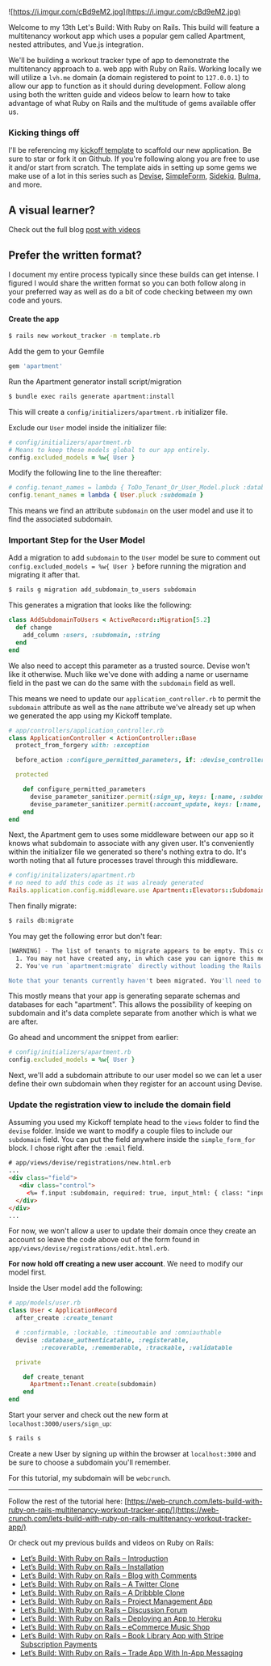![https://i.imgur.com/cBd9eM2.jpg](https://i.imgur.com/cBd9eM2.jpg)

Welcome to my 13th Let's Build: With Ruby on Rails. This build will feature a multitenancy workout app which uses a popular gem called Apartment, nested attributes, and Vue.js integration.

We'll be building a workout tracker type of app to demonstrate the multitenancy approach to a. web app with Ruby on Rails. Working locally we will utilize a `lvh.me` domain (a domain registered to point to `127.0.0.1`) to allow our app to function as it should during development. Follow along using both the written guide and videos below to learn how to take advantage of what Ruby on Rails and the multitude of gems available offer us.


### Kicking things off

I'll be referencing my [kickoff template](https://github.com/justalever/kickoff) to scaffold our new application. Be sure to star or fork it on Github. If you're following along you are free to use it and/or start from scratch. The template aids in setting up some gems we make use of a lot in this series such as [Devise](https://github.com/plataformatec/devise), [SimpleForm](https://github.com/plataformatec/simple_form), [Sidekiq](https://github.com/mperham/sidekiq), [Bulma](https://github.com/joshuajansen/bulma-rails), and more.

## A visual learner?
Check out the full blog [post with videos](https://web-crunch.com/lets-build-with-ruby-on-rails-multitenancy-workout-tracker-app/)

## Prefer the written format?
I document my entire process typically since these builds can get intense. I figured I would share the written format so you can both follow along in your preferred way as well as do a bit of code checking between my own code and yours.

#### Create the app

```bash
$ rails new workout_tracker -m template.rb
```

Add the gem to your Gemfile

```ruby
gem 'apartment'
```

Run the Apartment generator install script/migration

```bash
$ bundle exec rails generate apartment:install
```

This will create a `config/initializers/apartment.rb` initializer file.

Exclude our `User` model inside the initializer file:

```ruby
# config/initializers/apartment.rb
# Means to keep these models global to our app entirely.
config.excluded_models = %w{ User }
```

Modify the following line to the line thereafter:

```ruby
# config.tenant_names = lambda { ToDo_Tenant_Or_User_Model.pluck :database }
config.tenant_names = lambda { User.pluck :subdomain }
```

This means we find an attribute `subdomain` on the user model and use it to find the associated subdomain.

### Important Step for the User Model

Add a migration to add `subdomain` to the `User` model be sure to comment out `config.excluded_models = %w{ User }` before running the migration and migrating it after that.

```bash
$ rails g migration add_subdomain_to_users subdomain
```

This generates a migration that looks like the following:

```ruby
class AddSubdomainToUsers < ActiveRecord::Migration[5.2]
  def change
    add_column :users, :subdomain, :string
  end
end
```

We also need to accept this parameter as a trusted source. Devise won't like it otherwise. Much like we've done with adding a name or username field in the past we can do the same with the `subdomain` field as well.

This means we need to update our `application_controller.rb` to permit the `subdomain` attribute as well as the `name` attribute we've already set up when we generated the app using my Kickoff template.

```ruby
# app/controllers/application_controller.rb
class ApplicationController < ActionController::Base
  protect_from_forgery with: :exception

  before_action :configure_permitted_parameters, if: :devise_controller?

  protected

    def configure_permitted_parameters
      devise_parameter_sanitizer.permit(:sign_up, keys: [:name, :subdomain])
      devise_parameter_sanitizer.permit(:account_update, keys: [:name, :subdomain])
    end
end
```

Next, the Apartment gem to uses some middleware between our app so it knows what subdomain to associate with any given user. It's conveniently within the initializer file we generated so there's nothing extra to do. It's worth noting that all future processes travel through this middleware.

```ruby
# config/initalizaters/apartment.rb
# no need to add this code as it was already generated
Rails.application.config.middleware.use Apartment::Elevators::Subdomain
```

Then finally migrate:

```bash
$ rails db:migrate
```

You may get the following error but don't fear:

```bash
[WARNING] - The list of tenants to migrate appears to be empty. This could mean a few things:
  1. You may not have created any, in which case you can ignore this message
  2. You've run `apartment:migrate` directly without loading the Rails environment * `apartment:migrate` is now deprecated. Tenants will automatically be migrated with `db:migrate`

Note that your tenants currently haven't been migrated. You'll need to run `db:migrate` to rectify this.
```

This mostly means that your app is generating separate schemas and databases for each "apartment". This allows the possibility of keeping on subdomain and it's data complete separate from another which is what we are after.


Go ahead and uncomment the snippet from earlier:

```ruby
# config/initializers/apartment.rb
config.excluded_models = %w{ User }
```

Next, we'll add a subdomain attribute to our user model so we can let a user define their own subdomain when they register for an account using Devise.

### Update the registration view to include the domain field

Assuming you used my Kickoff template head to the `views` folder to find the `devise` folder. Inside we want to modify a couple files to include our `subdomain` field. You can put the field anywhere inside the `simple_form_for` block. I chose right after the `:email` field.

```html
# app/views/devise/registrations/new.html.erb
...
<div class="field">
   <div class="control">
     <%= f.input :subdomain, required: true, input_html: { class: "input"}, wrapper: false, label_html: { class: "label" } %>
  </div>
</div>
...

```

For now, we won't allow a user to update their domain once they create an account so leave the code above out of the form found in `app/views/devise/registrations/edit.html.erb`.

**For now hold off creating a new user account**. We need to modify our model first.

Inside the User model add the following:

```ruby
# app/models/user.rb
class User < ApplicationRecord
  after_create :create_tenant

  # :confirmable, :lockable, :timeoutable and :omniauthable
  devise :database_authenticatable, :registerable,
         :recoverable, :rememberable, :trackable, :validatable

  private

    def create_tenant
      Apartment::Tenant.create(subdomain)
    end
end

```

Start your server and check out the new form at `localhost:3000/users/sign_up`:

```bash
$ rails s
```

Create a new User by signing up within the browser at `localhost:3000` and be sure to choose a subdomain you'll remember.

For this tutorial, my subdomain will be `webcrunch`.

---

Follow the rest of the tutorial here: [https://web-crunch.com/lets-build-with-ruby-on-rails-multitenancy-workout-tracker-app/](https://web-crunch.com/lets-build-with-ruby-on-rails-multitenancy-workout-tracker-app/)


Or check out my previous builds and videos on Ruby on Rails:

- [Let’s Build: With Ruby on Rails – Introduction](https://web-crunch.com/lets-build-with-ruby-on-rails-introduction/)
- [Let’s Build: With Ruby on Rails – Installation](https://web-crunch.com/lets-build-with-ruby-on-rails-installation/)
- [Let’s Build: With Ruby on Rails – Blog with Comments](https://web-crunch.com/lets-build-with-ruby-on-rails-blog-with-comments)
- [Let’s Build: With Ruby on Rails – A Twitter Clone](https://web-crunch.com/lets-build-with-ruby-on-rails-a-twitter-clone/)
- [Let’s Build: With Ruby on Rails – A Dribbble Clone](https://web-crunch.com/lets-build-dribbble-clone-with-ruby-on-rails/)
- [Let’s Build: With Ruby on Rails – Project Management App](https://web-crunch.com/lets-build-with-ruby-on-rails-project-management-app/)
- [Let’s Build: With Ruby on Rails – Discussion Forum](https://web-crunch.com/lets-build-with-ruby-on-rails-discussion-forum/)
- [Let’s Build: With Ruby on Rails – Deploying an App to Heroku](https://web-crunch.com/lets-build-with-ruby-on-rails-deploying-an-app-to-heroku/)
- [Let’s Build: With Ruby on Rails – eCommerce Music Shop](https://web-crunch.com/ruby-on-rails-ecommerce-music-shop/)
- [Let’s Build: With Ruby on Rails – Book Library App with Stripe Subscription Payments](https://web-crunch.com/lets-build-ruby-on-rails-book-library-stripe-subscription-payments/)
- [Let’s Build: With Ruby on Rails – Trade App With In-App Messaging](https://web-crunch.com/lets-build-with-ruby-on-rails-trade-app-in-app-messaging/)

